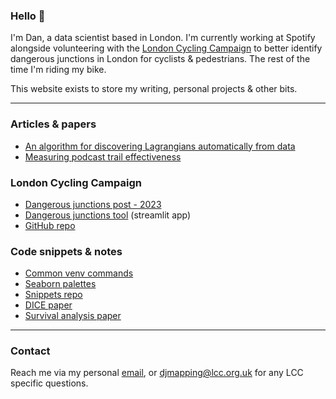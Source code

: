 ### Hello 👋

I'm Dan, a data scientist based in London. I'm currently working at Spotify alongside volunteering with the [London Cycling Campaign](https://lcc.org.uk/) to better identify dangerous junctions in London for cyclists & pedestrians. The rest of the time I'm riding my bike.

This website exists to store my writing, personal projects & other bits.

---

### Articles & papers

- [An algorithm for discovering Lagrangians automatically from data](https://arxiv.org/abs/1506.01293)
- [Measuring podcast trail effectiveness](https://medium.com/bbc-data-science/measuring-podcast-trail-effectiveness-76d1e8668aa)

### London Cycling Campaign

- [Dangerous junctions post - 2023](https://lcc.org.uk/news/londons-dangerous-junctions-2023/)
- [Dangerous junctions tool](https://lcc-dangerous-junctions.streamlit.app/) (streamlit app)
- [GitHub repo](https://github.com/londoncyclingcampaign/lcc-dangerous-junctions)

### Code snippets & notes

- [Common venv commands](https://danielhills.github.io/2021/06/20/using-venv)
- [Seaborn palettes](https://danielhills.github.io/2022/08/14/palettes)
- [Snippets repo](https://github.com/danielhills/code-snippets)
- [DICE paper](https://danielhills.github.io/2021/04/13/DICE-paper)
- [Survival analysis paper](https://danielhills.github.io/2021/06/01/survival-paper)

---

### Contact

Reach me via my personal [email](mailto:danieljahills@gmail.com), or [djmapping@lcc.org.uk](mailto:djmapping@lcc.org.uk) for any LCC specific questions.
